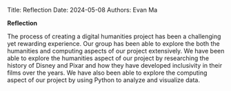 Title: Reflection
Date: 2024-05-08
Authors: Evan Ma

**Reflection**

The process of creating a digital humanities project has been a challenging yet rewarding experience. Our group has been able to explore the both the humanities and computing aspects of our project extensively. We have been able to explore the humanities aspect of our project by researching the history of Disney and Pixar and how they have developed inclusivity in their films over the years. We have also been able to explore the computing aspect of our project by using Python to analyze and visualize data. 

